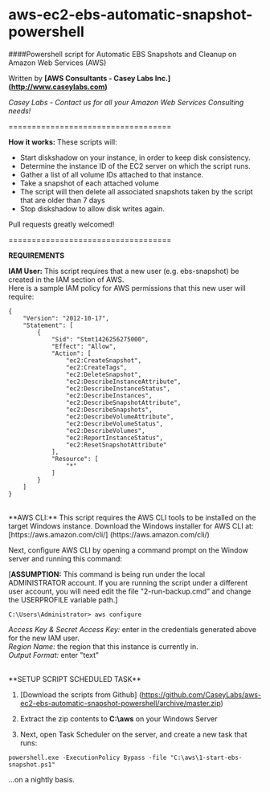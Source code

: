 aws-ec2-ebs-automatic-snapshot-powershell
===================================

####Powershell script for Automatic EBS Snapshots and Cleanup on Amazon Web Services (AWS)

Written by **[AWS Consultants - Casey Labs Inc.] (http://www.caseylabs.com)**

*Casey Labs - Contact us for all your Amazon Web Services Consulting needs!*

===================================

**How it works:**
These scripts will:
- Start diskshadow on your instance, in order to keep disk consistency.
- Determine the instance ID of the EC2 server on which the script runs.
- Gather a list of all volume IDs attached to that instance.
- Take a snapshot of each attached volume
- The script will then delete all associated snapshots taken by the script that are older than 7 days
- Stop diskshadow to allow disk writes again.


Pull requests greatly welcomed!

===================================

**REQUIREMENTS**

**IAM User:** This script requires that a new user (e.g. ebs-snapshot) be created in the IAM section of AWS.  
Here is a sample IAM policy for AWS permissions that this new user will require:

```
{
    "Version": "2012-10-17",
    "Statement": [
        {
            "Sid": "Stmt1426256275000",
            "Effect": "Allow",
            "Action": [
                "ec2:CreateSnapshot",
                "ec2:CreateTags",
                "ec2:DeleteSnapshot",
                "ec2:DescribeInstanceAttribute",
                "ec2:DescribeInstanceStatus",
                "ec2:DescribeInstances",
                "ec2:DescribeSnapshotAttribute",
                "ec2:DescribeSnapshots",
                "ec2:DescribeVolumeAttribute",
                "ec2:DescribeVolumeStatus",
                "ec2:DescribeVolumes",
                "ec2:ReportInstanceStatus",
                "ec2:ResetSnapshotAttribute"
            ],
            "Resource": [
                "*"
            ]
        }
    ]
}
```
<br />
**AWS CLI:** This script requires the AWS CLI tools to be installed on the target Windows instance.  
Download the Windows installer for AWS CLI at: [https://aws.amazon.com/cli/] (https://aws.amazon.com/cli/)

Next, configure AWS CLI by opening a command prompt on the Window server and running this command:   

[**ASSUMPTION:** This command is being run under the local ADMINISTRATOR account. If you are running the script under a different user account, you will need edit the file "2-run-backup.cmd" and change the USERPROFILE variable path.]
```
C:\Users\Administrator> aws configure
```

_Access Key & Secret Access Key:_ enter in the credentials generated above for the new IAM user.  
_Region Name:_ the region that this instance is currently in.  
_Output Format:_ enter "text"  

<br />
**SETUP SCRIPT SCHEDULED TASK**

1) [Download the scripts from Github] (https://github.com/CaseyLabs/aws-ec2-ebs-automatic-snapshot-powershell/archive/master.zip)

2) Extract the zip contents to **C:\aws** on your Windows Server

3) Next, open Task Scheduler on the server, and create a new task that runs:
```
powershell.exe -ExecutionPolicy Bypass -file "C:\aws\1-start-ebs-snapshot.ps1"
```
...on a nightly basis.
